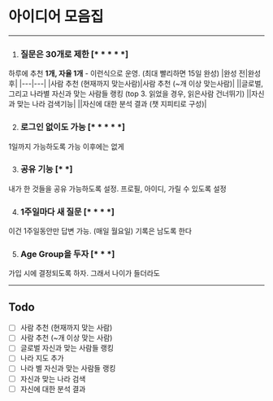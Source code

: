 # 아이디어 모음집
___

1. ### __질문은 30개로 제한__ [* * * * *]
하루에 추천 __1개, 자율 1개__ - 이런식으로 운영. (최대 빨리하면 15일 완성)
|완성 전|완성 후|
|---|---|
|사람 추천 (현재까지 맞는사람)|사람 추천 (~개 이상 맞는사람)|
||글로벌, 그리고 나라별 자신과 맞는 사람들 랭킹 (top 3. 읽었을 경우, 읽은사람 건너뛰기)
||자신과 맞는 나라 검색기능|
||자신에 대한 분석 결과 (챗 지피티로 구성)|

2. ### __로그인 없이도 가능__ [* * * * *]
1일까지 가능하도록 가능 이후에는 없게

3. ### __공유 기능__ [* *]
내가 한 것들을 공유 가능하도록 설정.
프로필, 아이디, 가릴 수 있도록 설정

4. ### __1주일마다 새 질문__ [* * * *]
이건 1주일동안만 답변 가능. (매일 월요일)
기록은 남도록 한다

5. ### __Age Group을 두자__ [* * *]
가입 시에 결정되도록 하자. 그래서 나이가 들더라도 

___
## Todo

- [ ] 사람 추천 (현재까지 맞는 사람)
- [ ] 사람 추천 (~개 이상 맞는 사람)
- [ ] 글로벌 자신과 맞는 사람들 랭킹
- [ ] 나라 지도 추가
- [ ] 나라 별 자신과 맞는 사람들 랭킹
- [ ] 자신과 맞는 나라 검색
- [ ] 자신에 대한 분석 결과
